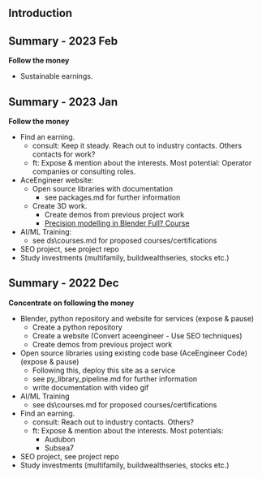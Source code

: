 ## Introduction

## Summary - 2023 Feb

**Follow the money**

- Sustainable earnings.


## Summary - 2023 Jan

**Follow the money**

- Find an earning.
    - consult: Keep it steady. Reach out to industry contacts. Others contacts for work?
    - ft: Expose & mention about the interests. Most potential: Operator companies or consulting roles.
- AceEngineer website:
    - Open source libraries with documentation
        - see packages.md for further information
    - Create 3D work. 
        - Create demos from previous project work
        - [Precision modelling in Blender Full? Course](https://www.youtube.com/watch?v=83yNYScsRPI)
- AI/ML Training:
    - see  ds\courses.md for proposed courses/certifications
- SEO project, see project repo
- Study investments (multifamily, buildwealthseries, stocks etc.)

## Summary - 2022 Dec

**Concentrate on following the money**

- Blender, python repository and website for services (expose & pause)
    - Create a python repository
    - Create a website (Convert aceengineer - Use SEO techniques)
    - Create demos from previous project work
- Open source libraries using existing code base (AceEngineer Code)  (expose & pause)
    - Following this, deploy this site as a service
    - see py_library_pipeline.md for further information
    - write documentation with video gif
- AI/ML Training
    - see  ds\courses.md for proposed courses/certifications
- Find an earning.
    - consult: Reach out to industry contacts. Others?
    - ft: Expose & mention about the interests. Most potentials:
        - Audubon
        - Subsea7
- SEO project, see project repo
- Study investments (multifamily, buildwealthseries, stocks etc.)
